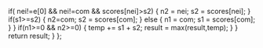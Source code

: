 if( nei!=e[0] && nei!=com && scores[nei]>s2)
{
n2 = nei;
s2 = scores[nei];
}
if(s1>=s2)
{
n2=com;
s2 = scores[com];
}
else
{
n1 = com;
s1 = scores[com];
}
}
if(n1>=0 && n2>=0)
{
temp += s1 + s2;
result = max(result,temp);
}
}
return result;
}
};